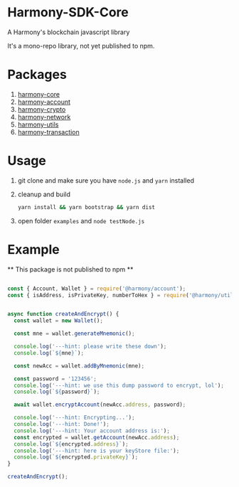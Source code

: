 # Harmony-SDK-Core

A Harmony's blockchain javascript library

It's a mono-repo library, not yet published to npm.

# Packages

1. [harmony-core](https://github.com/FireStack-Lab/Harmony-sdk-core/tree/master/packages/harmony-core)
2. [harmony-account](https://github.com/FireStack-Lab/Harmony-sdk-core/tree/master/packages/harmony-account)
3. [harmony-crypto](https://github.com/FireStack-Lab/Harmony-sdk-core/tree/master/packages/harmony-crypto)
4. [harmony-network](https://github.com/FireStack-Lab/Harmony-sdk-core/tree/master/packages/harmony-network)
5. [harmony-utils](https://github.com/FireStack-Lab/Harmony-sdk-core/tree/master/packages/harmony-utils)
6. [harmony-transaction](https://github.com/FireStack-Lab/Harmony-sdk-core/tree/master/packages/harmony-transaction)


# Usage
1. git clone and make sure you have `node.js` and `yarn` installed
2. cleanup and build
   
   ```bash
   yarn install && yarn bootstrap && yarn dist
   ```
3. open folder `examples` and `node testNode.js`


# Example
** This package is not published to npm **

```js

const { Account, Wallet } = require('@harmony/account');
const { isAddress, isPrivateKey, numberToHex } = require('@harmony/utils');


async function createAndEncrypt() {
  const wallet = new Wallet();

  const mne = wallet.generateMnemonic();

  console.log('---hint: please write these down');
  console.log(`${mne}`);

  const newAcc = wallet.addByMnemonic(mne);

  const password = '123456';
  console.log('---hint: we use this dump password to encrypt, lol');
  console.log(`${password}`);

  await wallet.encryptAccount(newAcc.address, password);

  console.log('---hint: Encrypting...');
  console.log('---hint: Done!');
  console.log('---hint: Your account address is:');
  const encrypted = wallet.getAccount(newAcc.address);
  console.log(`${encrypted.address}`);
  console.log('---hint: here is your keyStore file:');
  console.log(`${encrypted.privateKey}`);
}

createAndEncrypt();

```